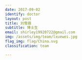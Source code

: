 ```yaml
---
date: 2017-09-02
identify: doctor
layout: post
title: 刘雪薇
subtitle: 博士生
email: shirley19920722@gmail.com
img: /assets/img/team/lxuewei.jpg
flag_img: flag/China.svg
classification: team

---
```

